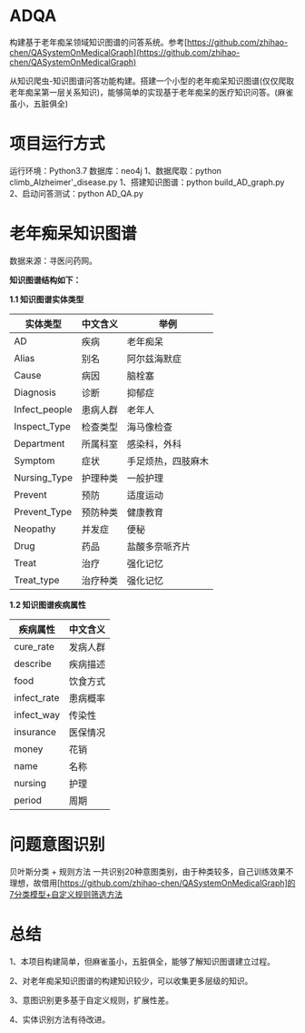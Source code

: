 # ADQA
构建基于老年痴呆领域知识图谱的问答系统。参考[https://github.com/zhihao-chen/QASystemOnMedicalGraph](https://github.com/zhihao-chen/QASystemOnMedicalGraph)

从知识爬虫-知识图谱问答功能构建。搭建一个小型的老年痴呆知识图谱(仅仅爬取老年痴呆第一层关系知识)，能够简单的实现基于老年痴呆的医疗知识问答。(麻雀虽小，五脏俱全)

# 项目运行方式
运行环境：Python3.7      数据库：neo4j
1、数据爬取：python climb_Alzheimer'_disease.py
1、搭建知识图谱：python build_AD_graph.py
2、启动问答测试：python AD_QA.py

# 老年痴呆知识图谱
数据来源：寻医问药网。

**知识图谱结构如下：**

**1.1 知识图谱实体类型**

| 实体类型     | 中文含义 | 举例                |
| ------------ | -------- | ------------------ |
| AD           | 疾病     | 老年痴呆           |
| Alias        | 别名     | 阿尔兹海默症        |
| Cause        | 病因     | 脑栓塞             |
| Diagnosis    | 诊断     | 抑郁症             |
| Infect_people| 患病人群 | 老年人             |
| Inspect_Type | 检查类型 | 海马像检查          |
| Department   | 所属科室 | 感染科，外科        |
| Symptom      | 症状     | 手足烦热，四肢麻木  |
| Nursing_Type | 护理种类 | 一般护理            |
| Prevent      | 预防     | 适度运动           |
| Prevent_Type | 预防种类 | 健康教育           |
| Neopathy     | 并发症   | 便秘               |
| Drug         | 药品     | 盐酸多奈哌齐片     |
| Treat        | 治疗     | 强化记忆           |
| Treat_type   | 治疗种类 | 强化记忆           |

**1.2 知识图谱疾病属性**

| 疾病属性  | 中文含义 |
| --------- | -------- | 
| cure_rate | 发病人群 | 
| describe  | 疾病描述 | 
| food      | 饮食方式 |
|infect_rate| 患病概率 | 
| infect_way| 传染性   |
| insurance | 医保情况 |
| money     | 花销     | 
| name      | 名称     | 
| nursing   | 护理     | 
| period    | 周期     | 

# 问题意图识别
贝叶斯分类 + 规则方法
一共识别20种意图类别，由于种类较多，自己训练效果不理想，故借用[https://github.com/zhihao-chen/QASystemOnMedicalGraph]的7分类模型+自定义规则筛选方法

# 总结
1、本项目构建简单，但麻雀虽小，五脏俱全，能够了解知识图谱建立过程。

2、对老年痴呆知识图谱的构建知识较少，可以收集更多层级的知识。

3、意图识别更多基于自定义规则，扩展性差。

4、实体识别方法有待改进。
